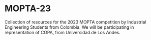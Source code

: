 # MOPTA-23
Collection of resources for the 2023 MOPTA competition by Industrial Engineering Students from Colombia. We will be participating in representation of COPA, from Universidad de Los Andes.
